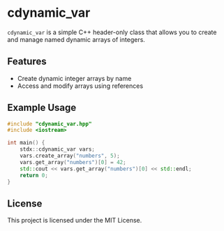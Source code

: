 # cdynamic_var

`cdynamic_var` is a simple C++ header-only class that allows you to create and manage named dynamic arrays of integers.

## Features

- Create dynamic integer arrays by name
- Access and modify arrays using references

## Example Usage

```cpp
#include "cdynamic_var.hpp"
#include <iostream>

int main() {
    stdx::cdynamic_var vars;
    vars.create_array("numbers", 5);
    vars.get_array("numbers")[0] = 42;
    std::cout << vars.get_array("numbers")[0] << std::endl;
    return 0;
}
```

## License

This project is licensed under the MIT License.
